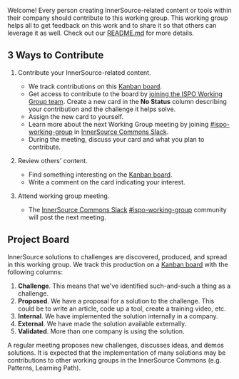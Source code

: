 Welcome!
Every person creating InnerSource-related content or tools within their company should contribute to this working group.
This working group helps all to get feedback on this work and to share it so that others can leverage it as well.
Check out our [README.md] for more details.

## 3 Ways to Contribute

1. Contribute your InnerSource-related content.

    * We track contributions on this [Kanban board].
    * Get access to contribute to the board by [joining the ISPO Working Group team].
Create a new card in the **No Status** column describing your contribution and the challenge it helps solve.
    * Assign the new card to yourself.
    * Learn more about the next Working Group meeting by joining [#ispo-working-group] in [InnerSource Commons Slack].
    * During the meeting, discuss your card and what you plan to contribute.

2. Review others' content.

    * Find something interesting on the [Kanban board].
    * Write a comment on the card indicating your interest.

3. Attend working group meeting.

    * The [InnerSource Commons Slack] [#ispo-working-group] community will post the next meeting.

## Project Board

 InnerSource solutions to challenges are discovered, produced, and spread in this working group.
We track this production on a [Kanban board] with the following columns:

1. **Challenge**.  This means that we've identified such-and-such a thing as a challenge.
1. **Proposed**.  We have a proposal for a solution to the challenge.
This could be to write an article, code up a tool, create a training video, etc.
1. **Internal**.  We have implemented the solution internally in a company.
1. **External**.  We have made the solution available externally.
1. **Validated**.  More than one company is using the solution.

A regular meeting proposes new challenges, discusses ideas, and demos solutions.
It is expected that the implementation of many solutions may be contributions to other working groups in the InnerSource Commons (e.g. Patterns, Learning Path).

[Kanban board]: https://github.com/orgs/InnerSourceCommons/projects/4/views/1
[joining the ISPO Working Group team]: https://github.com/InnerSourceCommons/ispo-working-group/issues/new/choose
[#ispo-working-group]: https://app.slack.com/client/T04PXKRM0/C04DT6NQX7G
[InnerSource Commons Slack]: https://innersourcecommons.org/slack
[README.md]: ./README.md
